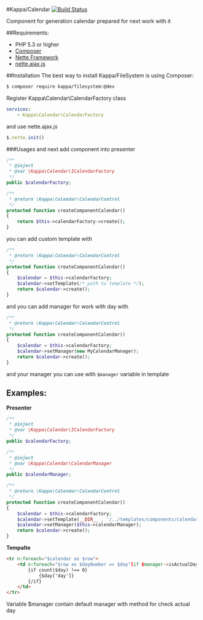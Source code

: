 #Kappa/Calendar [![Build Status](https://travis-ci.org/Kappa-org/Calendar.png?branch=master)](https://travis-ci.org/Kappa-org/Calendar)

Component for generation calendar prepared for next work with it

##Requirements:

* PHP 5.3 or higher
* [Composer](http://getcomposer.org/)
* [Nette Framework](http://nette.org)
* [nette.ajax.js](https://github.com/vojtech-dobes/nette.ajax.js/)

##Installation
The best way to install Kappa/FileSystem is using Composer:
```bash
$ composer require kappa/filesystem:@dev
```

Register Kappa\Calendar\CalendarFactory class

```yaml
services:
	- Kappa\Calendar\CalendarFactory
```

and use nette.ajax.js
```javascript
$.nette.init()
```

###Usages
and next add component into presenter

```php
/**
 * @inject
 * @var \Kappa\Calendar\ICalendarFactory
 */
public $calendarFactory;

/**
 * @return \Kappa\Calendar\CalendarControl
 */
protected function createComponentCalendar()
{
	return $this->calendarFactory->create();
}
```

you can add custom template with
```php
/**
 * @return \Kappa\Calendar\CalendarControl
 */
protected function createComponentCalendar()
{
	$calendar = $this->calendarFactory;
	$calendar->setTemplate(/* path to template */);
	return $calendar->create();
}
```

and you can add manager for work with day with
```php
/**
 * @return \Kappa\Calendar\CalendarControl
 */
protected function createComponentCalendar()
{
	$calendar = $this->calendarFactory;
	$calendar->setManager(new MyCalendarManager);
	return $calendar->create();
}
```
and your manager you can use with ```$manager``` variable in template

## Examples:

**Presenter**
```php
/**
 * @inject
 * @var \Kappa\Calendar\ICalendarFactory
 */
public $calendarFactory;

/**
 * @inject
 * @var \Kappa\Calendar\CalendarManager
 */
public $calendarManager;

/**
 * @return \Kappa\Calendar\CalendarControl
 */
protected function createComponentCalendar()
{
	$calendar = $this->calendarFactory;
	$calendar->setTemplate(__DIR__ . '/../templates/components/calendar.latte');
	$calendar->setManager($this->calendarManager);
	return $calendar->create();
}
```

**Tempalte**
```html
<tr n:foreach="$calendar as $row">
	<td n:foreach="$row as $dayNumber => $day"{if $manager->isActualDay($day)} class="active"{/if}>
		{if count($day) !== 0}
			{$day['day']}
		{/if}
	</td>
</tr>
```

Variable $manager contain default manager with method for check actual day


